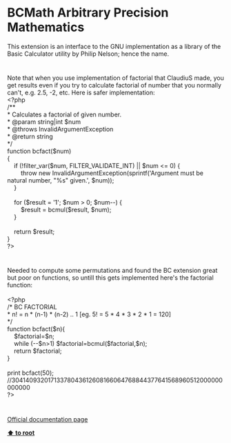 # BCMath Arbitrary Precision Mathematics




<div class="phpcode"><span class="html">
This extension is an interface to the GNU implementation as a library of the Basic Calculator utility by Philip Nelson; hence the name.</span>
</div>
  

#


<div class="phpcode"><span class="html">
Note that when you use implementation of factorial that ClaudiuS made, you get results even if you try to calculate factorial of number that you normally can&apos;t, e.g. 2.5, -2, etc. Here is safer implementation:<br><span class="default">&lt;?php<br></span><span class="comment">/**<br> * Calculates a factorial of given number.<br> * @param string|int $num<br> * @throws InvalidArgumentException<br> * @return string<br> */<br></span><span class="keyword">function </span><span class="default">bcfact</span><span class="keyword">(</span><span class="default">$num</span><span class="keyword">)<br>{<br>&#xA0; &#xA0; if (!</span><span class="default">filter_var</span><span class="keyword">(</span><span class="default">$num</span><span class="keyword">, </span><span class="default">FILTER_VALIDATE_INT</span><span class="keyword">) || </span><span class="default">$num </span><span class="keyword">&lt;= </span><span class="default">0</span><span class="keyword">) {<br>&#xA0; &#xA0; &#xA0; &#xA0; throw new </span><span class="default">InvalidArgumentException</span><span class="keyword">(</span><span class="default">sprintf</span><span class="keyword">(</span><span class="string">&apos;Argument must be natural number, &quot;%s&quot; given.&apos;</span><span class="keyword">, </span><span class="default">$num</span><span class="keyword">));<br>&#xA0; &#xA0; }<br><br>&#xA0; &#xA0; for (</span><span class="default">$result </span><span class="keyword">= </span><span class="string">&apos;1&apos;</span><span class="keyword">; </span><span class="default">$num </span><span class="keyword">&gt; </span><span class="default">0</span><span class="keyword">; </span><span class="default">$num</span><span class="keyword">--) {<br>&#xA0; &#xA0; &#xA0; &#xA0; </span><span class="default">$result </span><span class="keyword">= </span><span class="default">bcmul</span><span class="keyword">(</span><span class="default">$result</span><span class="keyword">, </span><span class="default">$num</span><span class="keyword">);<br>&#xA0; &#xA0; }<br><br>&#xA0; &#xA0; return </span><span class="default">$result</span><span class="keyword">;<br>}<br></span><span class="default">?&gt;</span>
</span>
</div>
  

#


<div class="phpcode"><span class="html">
Needed to compute some permutations and found the BC extension great but poor on functions, so untill this gets implemented here&apos;s the factorial function:<br><br><span class="default">&lt;?php<br></span><span class="comment">/* BC FACTORIAL<br> * n! = n * (n-1) * (n-2) .. 1 [eg. 5! = 5 * 4 * 3 * 2 * 1 = 120]<br> */<br></span><span class="keyword">function </span><span class="default">bcfact</span><span class="keyword">(</span><span class="default">$n</span><span class="keyword">){<br>&#xA0; &#xA0; </span><span class="default">$factorial</span><span class="keyword">=</span><span class="default">$n</span><span class="keyword">;<br>&#xA0; &#xA0; while (--</span><span class="default">$n</span><span class="keyword">&gt;</span><span class="default">1</span><span class="keyword">) </span><span class="default">$factorial</span><span class="keyword">=</span><span class="default">bcmul</span><span class="keyword">(</span><span class="default">$factorial</span><span class="keyword">,</span><span class="default">$n</span><span class="keyword">);<br>&#xA0; &#xA0; return </span><span class="default">$factorial</span><span class="keyword">;<br>}<br><br>print </span><span class="default">bcfact</span><span class="keyword">(</span><span class="default">50</span><span class="keyword">); <br></span><span class="comment">//30414093201713378043612608166064768844377641568960512000000000000<br></span><span class="default">?&gt;</span>
</span>
</div>
  

#

[Official documentation page](https://www.php.net/manual/en/book.bc.php)

**[⬆ to root](/)**